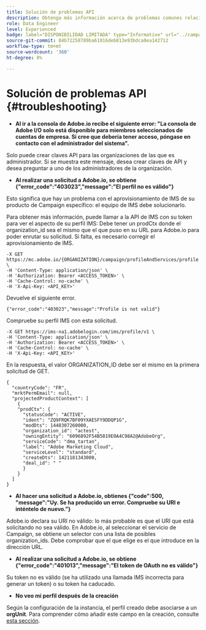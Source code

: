 ```yaml
---
title: Solución de problemas API
description: Obtenga más información acerca de problemas comunes relacionados con las API de Campaign Standard
role: Data Engineer
level: Experienced
badge: label="DISPONIBILIDAD LIMITADA" type="Informative" url="../campaign-standard-migration-home.md" tooltip="Restringido a usuarios migrados por el Campaign Standard"
source-git-commit: 84b72258789ba61016deb813e93bdca0ea142712
workflow-type: tm+mt
source-wordcount: '360'
ht-degree: 0%

---
```


# Solución de problemas API {#troubleshooting}

* **Al ir a la consola de Adobe.io recibe el siguiente error: &quot;La consola de Adobe I/O solo está disponible para miembros seleccionados de cuentas de empresa. Si cree que debería tener acceso, póngase en contacto con el administrador del sistema&quot;.**

Solo puede crear claves API para las organizaciones de las que es administrador. Si se muestra este mensaje, desea crear claves de API y desea preguntar a uno de los administradores de la organización.

* **Al realizar una solicitud a Adobe.io, se obtiene {&quot;error_code&quot;:&quot;403023&quot;,&quot;message&quot;:&quot;El perfil no es válido&quot;}**

Esto significa que hay un problema con el aprovisionamiento de IMS de su producto de Campaign específico: el equipo de IMS debe solucionarlo.

Para obtener más información, puede llamar a la API de IMS con su token para ver el aspecto de su perfil IMS: Debe tener un prodCtx donde el organization_id sea el mismo que el que puso en su URL para Adobe.io para poder enrutar su solicitud.
Si falta, es necesario corregir el aprovisionamiento de IMS.

```
-X GET https://mc.adobe.io/{ORGANIZATION}/campaign/profileAndServices/profile \
-H 'Content-Type: application/json' \
-H 'Authorization: Bearer <ACCESS_TOKEN>' \
-H 'Cache-Control: no-cache' \
-H 'X-Api-Key: <API_KEY>'
```

Devuelve el siguiente error.

```
{"error_code":"403023","message":"Profile is not valid"}
```

Compruebe su perfil IMS con esta solicitud.

```
-X GET https://ims-na1.adobelogin.com/ims/profile/v1 \
-H 'Content-Type: application/json' \
-H 'Authorization: Bearer <ACCESS_TOKEN>' \
-H 'Cache-Control: no-cache' \
-H 'X-Api-Key: <API_KEY>'
```

En la respuesta, el valor ORGANIZATION_ID debe ser el mismo en la primera solicitud de GET.

```
{
  "countryCode": "FR",
  "mrktPermEmail": null,
  "projectedProductContext": [
    {
    "prodCtx": {
      "statusCode": "ACTIVE",
      "ident": "ZQ9FRQK7BF09YXAESFY9DDQP1G",
      "modDts": 1448307260000,
      "organization_id": "actest",
      "owningEntity": "6096892F54B5819E0A4C98A2@AdobeOrg",
      "serviceCode": "dma_tartan",
      "label": "Adobe Marketing Cloud",
      "serviceLevel": "standard",
      "createDts": 1421181343000,
      "deal_id": " "
      }
    }
  ]
}
```

* **Al hacer una solicitud a Adobe.io, obtienes {&quot;code&quot;:500, &quot;message&quot;:&quot;Uy. Se ha producido un error. Compruebe su URI e inténtelo de nuevo.&quot;}**

Adobe.io declara su URI no válido: lo más probable es que el URI que está solicitando no sea válido. En Adobe.io, al seleccionar el servicio de Campaign, se obtiene un selector con una lista de posibles organization_ids. Debe comprobar que el que elige es el que introduce en la dirección URL.

* **Al realizar una solicitud a Adobe.io, se obtiene {&quot;error_code&quot;:&quot;401013&quot;,&quot;message&quot;:&quot;El token de OAuth no es válido&quot;}**

Su token no es válido (se ha utilizado una llamada IMS incorrecta para generar un token) o su token ha caducado.

* **No veo mi perfil después de la creación**

Según la configuración de la instancia, el perfil creado debe asociarse a un **orgUnit**. Para comprender cómo añadir este campo en la creación, consulte [esta sección](creating-profiles-api.md).

<!-- * (error duplicate key : quand tu crées un profile qui existe déjà , il faut faire un patch pour updater le profile plutôt qu'un POST)

With Curl
List all profiles

Create a profile

Update the mobilePhone attribute of a profile

API Calls on Service

GET the list of services

-->

<!--

How to find and use a filter?
Error codes:

* PAtch sur Age = message d'erreur :
500
Cannot update the 'age' property that is read-only
'age' property is not valid for the 'profile' resource.
-->

<!--
How to filter a list of subscribed profiles with available profile filters ? by date (by les filtres dispo sur la ressource) ?

Pattern classique :

recupérer la liste des subscriptions filtrées d'un profile
1) get sur profile
2) recup PKey
3) get sur PKey
4) get sur href des subscriptions

Comment savoir quel filtre appliquer ?

1) get sur metadata de profile
2) retourne description de la collection subscription
3) get sur la valeur du champ resTarget
4) get sur le href dans filters
5) retourne les filtres applicables sur l'url des data.

-->

